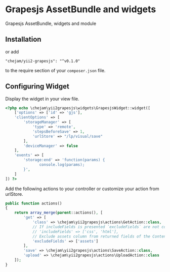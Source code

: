 Grapesjs AssetBundle and widgets
================================
Grapesjs AssetBundle, widgets and module

Installation
------------


or add

```
"chejam/yii2-grapesjs": "^v0.1.0"
```

to the require section of your `composer.json` file.

Configuring Widget
------------------------

Display the widget in your view file.

```php
<?php echo \chejam\yii2grapesjs\widgets\GrapesjsWidget::widget([
    ['options' => ['id' => 'gjs'],
    'clientOptions' => [
        'storageManager' => [
            'type' => 'remote',
            'stepsBeforeSave' => 1,
            'urlStore' => "/lp/visual/save"
        ],
        'deviceManager' => false
    ],
    'events' => [
        'storage:end' => 'function(params) {
               console.log(params);
        }',
    ]
]) ?>
```

Add the following actions to your controller or customize your action from urlStore.

```php
public function actions()
{
    return array_merge(parent::actions(), [
        'get' => [
            'class' => \chejam\yii2grapesjs\actions\GetAction::class,
            // If includeFields is presented `excludeFields` are not considered
            // 'includeFields' => ['css', 'html'],
            // Exclude assets column from returned fields of the Content model
            'excludeFields' => ['assets']
        ],
        'save' => \chejam\yii2grapesjs\actions\SaveAction::class,
        'upload' => \chejam\yii2grapesjs\actions\UploadAction::class
    ]);
}
```

